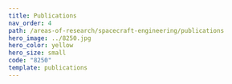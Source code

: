 ```yaml
---
title: Publications
nav_order: 4
path: /areas-of-research/spacecraft-engineering/publications
hero_image: ../8250.jpg
hero_color: yellow
hero_size: small
code: "8250"
template: publications
---
```


